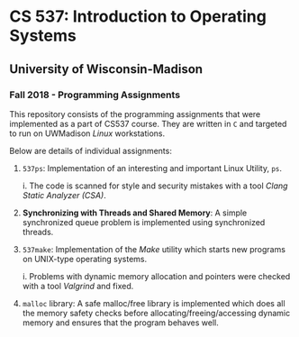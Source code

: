 # CS 537: Introduction to Operating Systems
## University of Wisconsin-Madison
### Fall 2018 - Programming Assignments

This repository consists of the programming assignments that were implemented as a part of CS537 course. They are written in `C` and targeted to run on UWMadison *Linux* workstations. 

Below are details of individual assignments:

1. `537ps`: Implementation of an interesting and important Linux Utility, `ps`.

	i. The code is scanned for style and security mistakes with a tool *Clang Static Analyzer (CSA)*.

2.  **Synchronizing with Threads and Shared Memory**: A simple synchronized queue problem is implemented using synchronized threads.

3. `537make`: Implementation of the *Make* utility which starts new programs on UNIX-type operating systems.

	i. Problems with dynamic memory allocation and pointers were checked with a tool *Valgrind* and fixed.

4. `malloc` library: A safe malloc/free library is implemented which does all the memory safety checks before allocating/freeing/accessing dynamic memory and ensures that the program behaves well.
